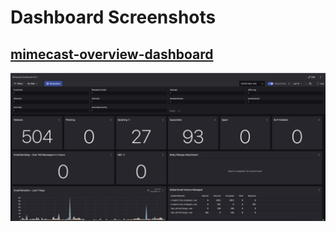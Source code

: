 # Dashboard Screenshots

## [mimecast-overview-dashboard](mimecast-overview-dashboard.yaml)
![Screenshot 1](screenshots/mimecast-overview-dashboard.png)

